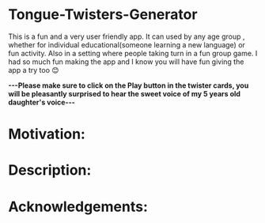 # Tongue-Twisters-Generator
This is a fun and a very user friendly app. It can used by any age group , whether for individual educational(someone learning a new language) or fun activity. Also in a setting where people taking turn in a fun group game. I had so much fun making the app and I know you will have fun giving the app a try too 😊

<b>---Please make sure to click on the Play button in the twister cards, you will be pleasantly surprised to hear the sweet voice of my 5 years old daughter's voice---</b>
# Motivation:
# Description: 
# Acknowledgements:
